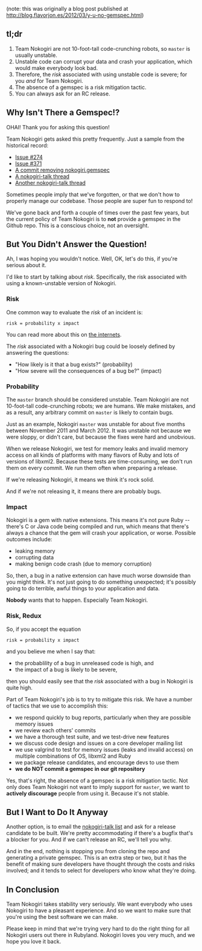 (note: this was originally a blog post published at http://blog.flavorjon.es/2012/03/y-u-no-gemspec.html)

## tl;dr

1. Team Nokogiri are not 10-foot-tall code-crunching robots, so `master` is usually unstable.
2. Unstable code can corrupt your data and crash your application, which would make everybody look bad.
3. Therefore, the _risk_ associated with using unstable code is severe; for you _and_ for Team Nokogiri.
4. The absence of a gemspec is a risk mitigation tactic.
5. You can always ask for an RC release.


## Why Isn't There a Gemspec!?

OHAI! Thank you for asking this question!

Team Nokogiri gets asked this pretty frequently. Just a sample from
the historical record:

* [Issue #274](https://github.com/tenderlove/nokogiri/issues/274)
* [Issue #371](https://github.com/tenderlove/nokogiri/issues/371)
* [A commit removing nokogiri.gemspec](https://github.com/tenderlove/nokogiri/commit/7f17a643a05ca381d65131515b54d4a3a61ca2e1#commitcomment-667477)
* [A nokogiri-talk thread](http://groups.google.com/group/nokogiri-talk/browse_thread/thread/4706b002e492d23f)
* [Another nokogiri-talk thread](http://groups.google.com/group/nokogiri-talk/browse_thread/thread/0b201bb80ea3eea0)

Sometimes people imply that we've forgotten, or that we don't how to
properly manage our codebase. Those people are super fun to respond
to!

We've gone back and forth a couple of times over the past few years,
but the current policy of Team Nokogiri is to **not** provide a
gemspec in the Github repo. This is a conscious choice, not an
oversight.


## But You Didn't Answer the Question!

Ah, I was hoping you wouldn't notice. Well, OK, let's do this, if
you're serious about it.

I'd like to start by talking about _risk_. Specifically, the risk
associated with using a known-unstable version of Nokogiri.


### Risk

One common way to evaluate the _risk_ of an incident is:

    risk = probability x impact

You can read more about this on [the internets](http://en.wikipedia.org/wiki/Risk_Matrix).

The _risk_ associated with a Nokogiri bug could be loosely defined by
answering the questions:

* "How likely is it that a bug exists?" (probability)
* "How severe will the consequences of a bug be?" (impact)


### Probability

The `master` branch should be considered unstable. Team Nokogiri are
not 10-foot-tall code-crunching robots; we are humans. We make
mistakes, and as a result, any arbitrary commit on `master` is likely
to contain bugs.

Just as an example, Nokogiri `master` was unstable for about five
months between November 2011 and March 2012. It was unstable not
because we were sloppy, or didn't care, but because the fixes were
hard and unobvious.

When we release Nokogiri, we test for memory leaks and invalid memory
access on all kinds of platforms with many flavors of Ruby and lots of
versions of libxml2. Because these tests are time-consuming, we don't
run them on every commit. We run them often when preparing a release.

If we're releasing Nokogiri, it means we think it's rock solid.

And if we're not releasing it, it means there are probably bugs.


### Impact

Nokogiri is a gem with native extensions. This means it's not pure
Ruby -- there's C or Java code being compiled and run, which means
that there's always a chance that the gem will crash your application,
or worse. Possible outcomes include:

* leaking memory
* corrupting data
* making benign code crash (due to memory corruption)

So, then, a bug in a native extension can have much worse downside
than you might think. It's not just going to do something unexpected;
it's possibly going to do terrible, awful things to your application
and data.

**Nobody** wants that to happen. Especially Team Nokogiri.


### Risk, Redux

So, if you accept the equation

    risk = probability x impact

and you believe me when I say that:

* the probablility of a bug in unreleased code is high, and
* the impact of a bug is likely to be severe,

then you should easily see that the _risk_ associated with a bug in
Nokogiri is quite high.

Part of Team Nokogiri's job is to try to mitigate this risk. We have a
number of tactics that we use to accomplish this:

* we respond quickly to bug reports, particularly when they are possible memory issues
* we review each others' commits
* we have a thorough test suite, and we test-drive new features
* we discuss code design and issues on a core developer mailing list
* we use valgrind to test for memory issues (leaks and invalid
  access) on multiple combinations of OS, libxml2 and Ruby
* we package release candidates, and encourage devs to use them
* **we do NOT commit a gemspec in our git repository**

Yes, that's right, the absence of a gemspec is a risk mitigation
tactic. Not only does Team Nokogiri not want to imply support for
`master`, we want to **actively discourage** people from using
it. Because it's not stable.


## But I Want to Do It Anyway

Another option, is to email the [nokogiri-talk
list](http://groups.google.com/group/nokogiri-talk) and ask for a
release candidate to be built. We're pretty accommodating if there's a
bugfix that's a blocker for you. And if we can't release an RC, we'll
tell you why.

And in the end, nothing is stopping you from cloning the repo and
generating a private gemspec. This is an extra step or two, but it has
the benefit of making sure developers have thought through the costs
and risks involved; and it tends to select for developers who know
what they're doing.


## In Conclusion

Team Nokogiri takes stability very seriously. We want everybody who
uses Nokogiri to have a pleasant experience. And so we want to make
sure that you're using the best software we can make.

Please keep in mind that we're trying very hard to do the right thing
for all Nokogiri users out there in Rubyland. Nokogiri loves you very
much, and we hope you love it back.
